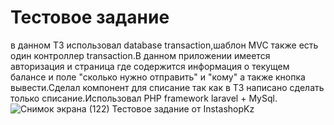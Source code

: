 # Тестовое задание
в данном ТЗ использовал database transaction,шаблон MVC также есть один контроллер transaction.В данном приложении имеется авторизация и страница где содержится информация о текущем балансе и поле "сколько нужно отправить" и "кому" а также кнопка вывести.Сделал компонент для списание так как в ТЗ написано сделать только списание.Использовал PHP framework laravel + MySql.
![Снимок экрана (122)](https://user-images.githubusercontent.com/70448295/115924834-b1827300-a499-11eb-94fd-2efc7bae03d4.png)
Тестовое задание от InstashopKz
